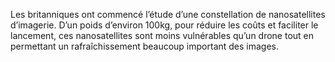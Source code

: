 Les britanniques ont commencé l’étude d’une constellation de nanosatellites d’imagerie. D’un poids d’environ 100kg, pour réduire les coûts et faciliter le lancement, ces nanosatellites sont moins vulnérables qu’un drone tout en permettant un rafraîchissement beaucoup important des images.